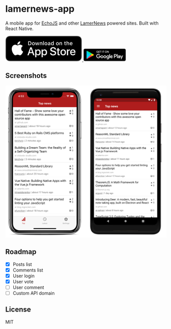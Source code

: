 # lamernews-app

A mobile app for [EchoJS](https://echojs.com/) and other [LamerNews](https://github.com/antirez/lamernews) powered sites. Built with React Native.

<p>
  <a href="https://itunes.apple.com/us/app/lamernews/id1434285150">
    <img alt="Download on the App Store" title="App Store" src="assets/app-store.svg" />
  </a>
  <a href="https://play.google.com/store/apps/details?id=com.lamernews">
    <img alt="Get it on Google Play" title="Google Play" src="assets/google-play.png" height="40" />
  </a>
</p>

## Screenshots

<img src="assets/phones.png" />

## Roadmap

- [x] Posts list
- [x] Comments list
- [x] User login
- [x] User vote
- [ ] User comment
- [ ] Custom API domain

## License

MIT
